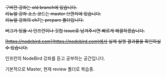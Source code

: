 ~~구버전 강좌는 old branch에 있습니다.~~  
~~리뉴얼 강좌 소스 코드는 master 브랜치에 있습니다.~~  
~~리뉴얼 강좌의 ch7는 prepare 폴더입니다.~~

~~버그가 있을 시 인프런이나 깃헙 issue로 남겨주시면 빠르게 해결하겠습니다.~~

~~[https://nodebird.com](https://nodebird.com)에서 실제 실행 결과물을 확인하실 수 있습니다.~~

인프런의 NodeBird 강좌를 듣고 공부하는 공간입니다.

기본적으로 Master, 현재 review 폴더로 복습중.
